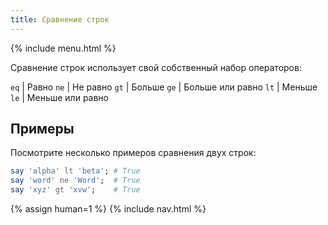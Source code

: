```yaml
---
title: Сравнение строк
---
```


{% include menu.html %}

Сравнение строк использует свой собственный набор операторов:

`eq` | Равно
`ne` | Не равно
`gt` | Больше
`ge` | Больше или равно
`lt` | Меньше
`le` | Меньше или равно

## Примеры

Посмотрите несколько примеров сравнения двух строк:

```raku
say 'alpha' lt 'beta'; # True
say 'word' ne 'Word';  # True
say 'xyz' gt 'xvw';    # True
```

{% assign human=1 %}
{% include nav.html %}
